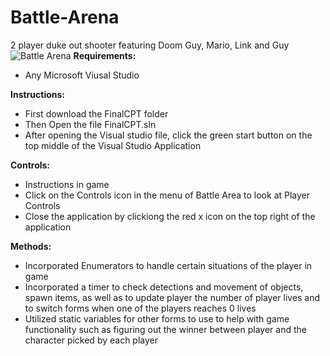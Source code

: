# Battle-Arena
2 player duke out shooter featuring Doom Guy, Mario, Link and Guy 
![Battle Arena](https://user-images.githubusercontent.com/69814148/105613635-b9931f80-5d91-11eb-8686-e55c327c11e1.png)
__Requirements:__ 
- Any Microsoft Viusal Studio  

 __Instructions:__
- First download the FinalCPT folder
- Then Open the file FinalCPT.sln
- After opening the Visual studio file, click the green start button on the top middle of the Visual Studio Application

__Controls:__ 
- Instructions in game
- Click on the Controls icon in the menu of Battle Area to look at Player Controls
- Close the application by clickiong the red x icon on the top right of the application

__Methods:__ 
- Incorporated Enumerators to handle certain situations of the player in game
- Incorporated a timer to check detections and movement of objects,  spawn items, as well as to update player the number of player lives and to switch forms when one of the players reaches 0 lives
- Utilized static variables for other forms to use to help with game functionality such as figuring out the winner between player and the character picked by each player

